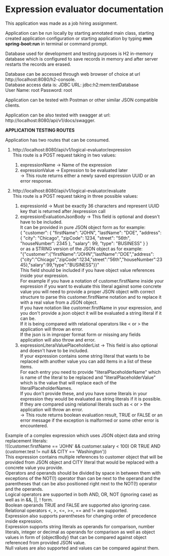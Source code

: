 # Expression evaluator documentation

This application was made as a job hiring assignment.

Application can be run locally by starting annotated main class, 
starting created application configuration or starting application by typing
**mvn spring-boot:run** in terminal or command prompt. 

Database used for development and testing purposes is H2 in-memory database 
which is configured to save records in memory and after server restarts
the records are erased.

Database can be accessed through web browser of choice at url 
http://localhost:8080/h2-console.  
Database access data is: JDBC URL: jdbc:h2:mem:testDatabase   
User Name: root Password: root

Application can be tested with Postman or other similar JSON compatible clients.

Application can be also tested with swagger at url: http://localhost:8080/api/v1/docs/swagger. 

**APPLICATION TESTING ROUTES**

Application has two routes that can be consumed.

1. http://localhost:8080/api/v1/logical-evaluator/expression  
This route is a POST request taking in two values:
   1. expressionName -> Name of the expression
   2. expressionValue -> Expression to be evaluated later  
   -> This route returns either a newly saved expression UUID or an error response.

2. http://localhost:8080/api/v1/logical-evaluator/evaluate  
This route is a POST request taking in three possible values:
   1. expressionId -> Must be exactly 36 characters and represent UUID key that is
   returned after /expression call
   2. expressionEvaluationJsonBody -> This field is optional and doesn't have to be
   included.   
   It can be provided in pure JSON object form as for example:  
      {
      "customer":
      {
      "firstName": "JOHN",
      "lastName": "DOE",
      "address":
      {
      "city": "Chicago",
      "zipCode": 1234,
      "street": "56th",
      "houseNumber": 2345
      },
      "salary": 99,
      "type": "BUSINESS"
      }
      }  
   or as a STRING version of the JSON object as for example:  
   "{\"customer\":{\"firstName\":\"JOHN\",\"lastName\":\"DOE\",\"address\":{\"city\":\"Chicago\",\"zipCode\":1234,\"street\":\"56th\",\"houseNumber\":2345},\"salary\":99,\"type\":\"BUSINESS\"}}"  
   This field should be included if you have object value references inside your expression.  
   For example if you have a notation of customer.firstName inside your expression if you want to evaluate this literal
   against some concrete value you will need to provide a proper JSON object with correct structure to parse this customer.firstName notation and to replace it with a real value from a JSON object.  
   If you have notation like customer.firstName in your expression, and you don't provide a json object it will be evaluated a string literal if it can be.   
   If it is being compared with relational operators like < or > the application will throw an error.  
   If the json is in improper format form or missing any fields application will also throw and error.
   3. expressionLiteralValuePlaceholderList -> This field is also optional and doesn't have to be included.  
   If your expression contains some string literal that wants to be replaced with another value you can add items in a list of these items.   
   For each entry you need to provide "literalPlaceholderName" which is name of the literal to be replaced
   and "literalPlaceholderValue" which is the value that will replace each of the literalPlaceholderNames.  
   If you don't provide these, and you have some literals in your expression they would be evaluated as string literals if it is possible.  
   If they are compared using relational literals such as < or > the application will throw an error.  
   -> This route returns boolean evaluation result, TRUE or FALSE or an error message if the exception is malformed or some other error is encountered.

Example of a complex expression which uses JSON object data and string replacement literals:  
!((customer.firstName == 'JOHN' && customer.salary < 100) OR TRUE AND (customer.test != null && CITY == 'Washington'))  
This expression contains multiple references to customer object that will be provided from JSON object and CITY literal that
would be replaced with a concrete value you provide.   
Operators and operands should be divided by space in between them with exceptions of the NOT(!) operator than can be next to the operand
and the parentheses that can be also positioned right next to the NOT(!) operator and the operands.  
Logical operators are supported in both AND, OR, NOT (ignoring case) as well as in &&, ||, ! form.  
Boolean operands TRUE and FALSE are supported also ignoring case.  
Relational operators <, >, <=, >=, == and != are supported.  
Expression also supports parentheses for changing order of precedence inside expression.  
Expression supports string literals as operands for comparison, number literals, integer or decimal as operands for comparison as well
as object values in form of {objectBody} that can be compared against object referenced from provided JSON value.  
Null values are also supported and values can be compared against them.
